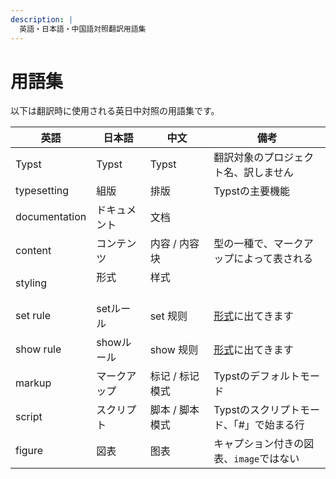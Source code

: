 ```yaml
---
description: |
  英語・日本語・中国語対照翻訳用語集
---
```


# 用語集
以下は翻訳時に使用される英日中対照の用語集です。

| 英語           | 日本語           | 中文                    | 備考                                  |
| ------------- | --------------- | ---------------------- | ------------------------------------- |
| Typst         | Typst           | Typst                  | 翻訳対象のプロジェクト名、訳しません         |
| typesetting   | 組版             | 排版                    | Typstの主要機能                        |
| documentation | ドキュメント      | 文档                    |                                      |
| content       | コンテンツ        | 内容 / 内容块            | 型の一種で、マークアップによって表される |
| styling       | 形式      　　　  |  样式 　　　　           |                                      |
| set rule      | setルール        |     set 规则            | [形式]($styling)に出てきます            |
| show rule     | showルール       |    show 规则            | [形式]($styling)に出てきます           |
| markup        | マークアップ      |   标记 / 标记模式        | Typstのデフォルトモード                 |
| script        | スクリプト       |  脚本 / 脚本模式          | Typstのスクリプトモード、「#」で始まる行    |
| figure        | 図表            | 图表                     | キャプション付きの図表、`image`ではない   |
